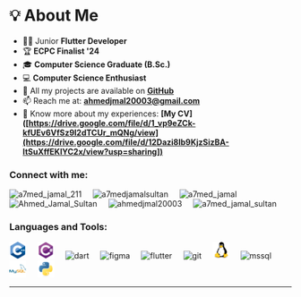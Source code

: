 # 💡 About Me

- 🧑‍💻 Junior **Flutter Developer**  
- 🏆 **ECPC Finalist '24**  
- 🎓 **Computer Science Graduate (B.Sc.)**  
- 💻 **Computer Science Enthusiast**  
- 📂 All my projects are available on **[GitHub](https://github.com/a7medjamal?tab=repositories)**  
- 📫 Reach me at: **ahmedjmal20003@gmail.com**  
- 📄 Know more about my experiences: **[My CV]([https://drive.google.com/file/d/1_vp9eZCk-kfUEv6VfSz9l2dTCUr_mQNg/view](https://drive.google.com/file/d/12Dazi8lb9KjzSizBA-ItSuXffEKIYC2x/view?usp=sharing])**  


<h3 align="left">Connect with me:</h3>
<div style="text-align: left;">
  <a href="https://twitter.com/a7med_jamal_211" target="" style="border: none; outline: none; text-decoration: none;">
    <img src="https://raw.githubusercontent.com/rahuldkjain/github-profile-readme-generator/master/src/images/icons/Social/twitter.svg" alt="a7med_jamal_211" height="30" style="border: none; outline: none;" />
  </a>
  <img width="12" />
  
  <a href="https://linkedin.com/in/a7medjamalsultan" target="" style="border: none; outline: none; text-decoration: none;">
    <img src="https://raw.githubusercontent.com/rahuldkjain/github-profile-readme-generator/master/src/images/icons/Social/linked-in-alt.svg" alt="a7medjamalsultan" height="30" style="border: none; outline: none;" />
  </a>
  <img width="12" />
  
  <a href="https://www.codechef.com/users/a7med_jamal" target="" style="border: none; outline: none; text-decoration: none;">
    <img src="https://gist.githubusercontent.com/a7medjamal/978cd504df4e8706a0072873d1b6dbfe/raw/4a83a2cd61c2dd1f6f06f323392ef2386c88835e/codechef.svg" alt="a7med_jamal" height="30" style="border: none; outline: none;" />
  </a>
  <img width="12" />
  
  <a href="https://codeforces.com/profile/Ahmed_Jamal_Sultan" target="" style="border: none; outline: none; text-decoration: none;">
    <img src="https://gist.githubusercontent.com/a7medjamal/d00caccffff9dea132c6ef2f24be2209/raw/bdb4fb139fa6687b90a35ad70ec7c030900f7744/codeforces.svg" alt="Ahmed_Jamal_Sultan" height="30" style="border: none; outline: none;" />
  </a>
  <img width="12" />
  
  <a href="https://www.leetcode.com/ahmedjmal20003" target="" style="border: none; outline: none; text-decoration: none;">
    <img src="https://raw.githubusercontent.com/rahuldkjain/github-profile-readme-generator/master/src/images/icons/Social/leet-code.svg" alt="ahmedjmal20003" height="30" style="border: none; outline: none;" />
  </a>
  <img width="12" />
  
  <a href="https://discord.com/users/a7med_jamal_sultan" target="" style="border: none; outline: none; text-decoration: none;">
    <img src="https://gist.githubusercontent.com/a7medjamal/7c06ffa00e8de0325c4bc87c3b530b7c/raw/3a47ddaa22409de7fa31d9891815e63e67507a77/discord.svg" alt="a7med_jamal_sultan" height="30" style="border: none; outline: none;" />
  </a>
  <img width="12" />
</div>

<h3 align="left">Languages and Tools:</h3>
<div style="text-align: left;">
  <a href="https://www.w3schools.com/cpp/" target="" style="border: none; outline: none; text-decoration: none;">
    <img src="https://raw.githubusercontent.com/devicons/devicon/master/icons/cplusplus/cplusplus-original.svg" alt="cplusplus" height="30" style="border: none; outline: none;" />
  </a>
  <img width="12" />
  
  <a href="https://www.w3schools.com/cs/" target="" style="border: none; outline: none; text-decoration: none;">
    <img src="https://raw.githubusercontent.com/devicons/devicon/master/icons/csharp/csharp-original.svg" alt="csharp" height="30" style="border: none; outline: none;" />
  </a>
  <img width="12" />
  
  <a href="https://dart.dev" target="" style="border: none; outline: none; text-decoration: none;">
    <img src="https://www.vectorlogo.zone/logos/dartlang/dartlang-icon.svg" alt="dart" height="30" style="border: none; outline: none;" />
  </a>
  <img width="12" />
  
  <a href="https://www.figma.com/" target="" style="border: none; outline: none; text-decoration: none;">
    <img src="https://www.vectorlogo.zone/logos/figma/figma-icon.svg" alt="figma" height="30" style="border: none; outline: none;" />
  </a>
  <img width="12" />
  
  
  
  <a href="https://flutter.dev" target="" style="border: none; outline: none; text-decoration: none;">
    <img src="https://www.vectorlogo.zone/logos/flutterio/flutterio-icon.svg" alt="flutter" height="30" style="border: none; outline: none;" />
  </a>
  <img width="12" />
  
  <a href="https://git-scm.com/" target="" style="border: none; outline: none; text-decoration: none;">
    <img src="https://www.vectorlogo.zone/logos/git-scm/git-scm-icon.svg" alt="git" height="30" style="border: none; outline: none;" />
  </a>
  <img width="12" />
  
  <a href="https://www.linux.org/" target="" style="border: none; outline: none; text-decoration: none;">
    <img src="https://raw.githubusercontent.com/devicons/devicon/master/icons/linux/linux-original.svg" alt="linux" height="30" style="border: none; outline: none;" />
  </a>
  <img width="12" />
  
  <a href="https://www.microsoft.com/en-us/sql-server" target="" style="border: none; outline: none; text-decoration: none;">
    <img src="https://www.svgrepo.com/show/303229/microsoft-sql-server-logo.svg" alt="mssql" height="30" style="border: none; outline: none;" />
  </a>
  <img width="12" />
  
  <a href="https://www.mysql.com/" target="" style="border: none; outline: none; text-decoration: none;">
    <img src="https://raw.githubusercontent.com/devicons/devicon/master/icons/mysql/mysql-original-wordmark.svg" alt="mysql" height="30" style="border: none; outline: none;" />
  </a>
  <img width="12" />
  
  
  <a href="https://www.python.org" target="" style="border: none; outline: none; text-decoration: none;">
    <img src="https://raw.githubusercontent.com/devicons/devicon/master/icons/python/python-original.svg" alt="python" height="30" style="border: none; outline: none;" />
  </a>
</div>

---
